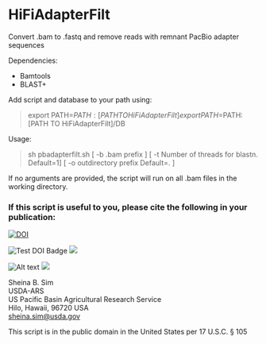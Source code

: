 # HiFiAdapterFilt
Convert .bam to .fastq and remove reads with remnant PacBio adapter sequences  

Dependencies:

* Bamtools 
* BLAST+

Add script and database to your path using:  

> export PATH=$PATH:[PATH TO HiFiAdapterFilt]  
> export PATH=$PATH:[PATH TO HiFiAdapterFilt]/DB  

Usage:  
> sh pbadapterfilt.sh [ -b .bam prefix ] [ -t Number of threads for blastn. Default=1] [ -o outdirectory prefix Default=. ]  

If no arguments are provided, the script will run on all .bam files in the working directory.

### If this script is useful to you, please cite the following in your publication:

[![DOI](https://github.com/sheinasim/HiFiAdapterFilt/zenodo.4716418.png)](https://doi.org/10.5281/zenodo.4716418)

![Test DOI Badge](https://zenodo.org/badge/DOI/10.5281/zenodo.4716418.svg)
<img src="https://zenodo.org/badge/DOI/10.5281/zenodo.4716418.svg">

![Alt text](https://zenodo.org/badge/DOI/10.5281/zenodo.4716418.svg?sanitize=true)
<img src="https://zenodo.org/badge/DOI/10.5281/zenodo.4716418.svg?sanitize=true">

Sheina B. Sim  
USDA-ARS  
US Pacific Basin Agricultural Research Service  
Hilo, Hawaii, 96720 USA  
sheina.sim@usda.gov  

This script is in the public domain in the United States per 17 U.S.C. § 105
